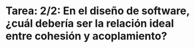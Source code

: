 # Tarea: 2/2: En el diseño de software, ¿cuál debería ser la relación ideal entre cohesión y acoplamiento?